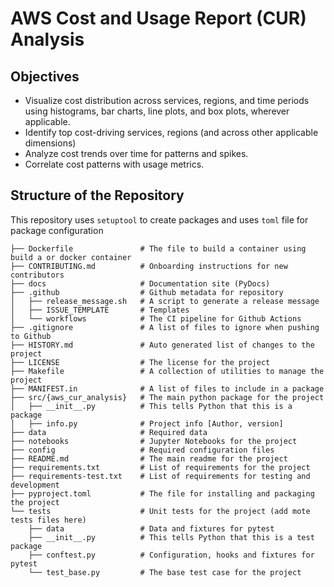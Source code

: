 # AWS Cost and Usage Report (CUR) Analysis

## Objectives

* Visualize cost distribution across services, regions, and time periods using histograms, bar charts, line plots, and box plots, wherever applicable.
* Identify top cost-driving services, regions (and across other applicable dimensions)
* Analyze cost trends over time for patterns and spikes.
* Correlate cost patterns with usage metrics.

## Structure of the Repository

This repository uses `setuptool` to create packages and uses `toml` file for package configuration

```text
├── Dockerfile               # The file to build a container using build a or docker container
├── CONTRIBUTING.md          # Onboarding instructions for new contributors
├── docs                     # Documentation site (PyDocs)
├── .github                  # Github metadata for repository
│   ├── release_message.sh   # A script to generate a release message
│   ├── ISSUE_TEMPLATE       # Templates
│   └── workflows            # The CI pipeline for Github Actions
├── .gitignore               # A list of files to ignore when pushing to Github
├── HISTORY.md               # Auto generated list of changes to the project
├── LICENSE                  # The license for the project
├── Makefile                 # A collection of utilities to manage the project
├── MANIFEST.in              # A list of files to include in a package
├── src/{aws_cur_analysis}   # The main python package for the project
│   ├── __init__.py          # This tells Python that this is a package
│   ├── info.py              # Project info [Author, version]
├── data                     # Required data
├── notebooks                # Jupyter Notebooks for the project
├── config                   # Required configuration files
├── README.md                # The main readme for the project
├── requirements.txt         # List of requirements for the project
├── requirements-test.txt    # List of requirements for testing and development
├── pyproject.toml           # The file for installing and packaging the project
└── tests                    # Unit tests for the project (add mote tests files here)
    ├── data                 # Data and fixtures for pytest
    ├── __init__.py          # This tells Python that this is a test package
    ├── conftest.py          # Configuration, hooks and fixtures for pytest
    └── test_base.py         # The base test case for the project
```
